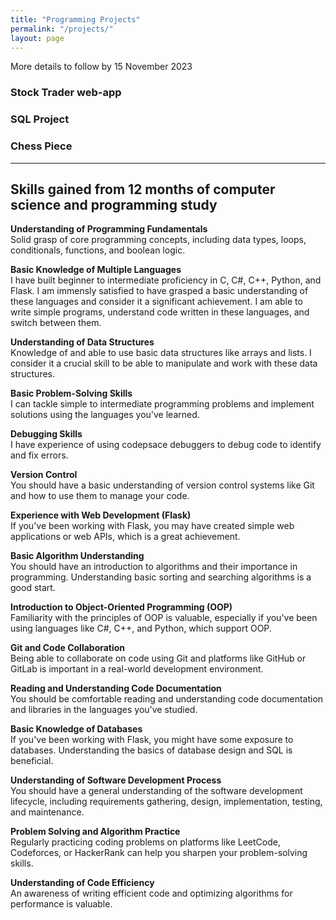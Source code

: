 ```yaml
---
title: "Programming Projects"
permalink: "/projects/"
layout: page
---
```


More details to follow by 15 November 2023

### Stock Trader web-app

  
### SQL Project
  
  
### Chess Piece 
---


## Skills gained from 12 months of computer science and programming study

**Understanding of Programming Fundamentals**   
Solid grasp of core programming concepts, including data types, loops, conditionals, functions, and boolean logic.    

    
**Basic Knowledge of Multiple Languages**    
I have built beginner to intermediate proficiency in C, C#, C++, Python, and Flask. I am immensly satisfied to have grasped a basic understanding of these languages and consider it a significant achievement. I am able to write simple programs, understand code written in these languages, and switch between them.   

  
**Understanding of Data Structures**    
Knowledge of and able to use basic data structures like arrays and lists. I consider it a crucial skill to be able to manipulate and work with these data structures.  


**Basic Problem-Solving Skills**    
I can tackle simple to intermediate programming problems and implement solutions using the languages you've learned.


**Debugging Skills**     
I have experience of using codepsace debuggers to debug code to identify and fix errors.


**Version Control**     
You should have a basic understanding of version control systems like Git and how to use them to manage your code.


**Experience with Web Development (Flask)**   
If you've been working with Flask, you may have created simple web applications or web APIs, which is a great achievement.


**Basic Algorithm Understanding**   
You should have an introduction to algorithms and their importance in programming. Understanding basic sorting and searching algorithms is a good start.


**Introduction to Object-Oriented Programming (OOP)**   
Familiarity with the principles of OOP is valuable, especially if you've been using languages like C#, C++, and Python, which support OOP.


**Git and Code Collaboration**   
Being able to collaborate on code using Git and platforms like GitHub or GitLab is important in a real-world development environment.


**Reading and Understanding Code Documentation**   
You should be comfortable reading and understanding code documentation and libraries in the languages you've studied.


**Basic Knowledge of Databases**   
If you've been working with Flask, you might have some exposure to databases. Understanding the basics of database design and SQL is beneficial.


**Understanding of Software Development Process**   
You should have a general understanding of the software development lifecycle, including requirements gathering, design, implementation, testing, and maintenance.


**Problem Solving and Algorithm Practice**   
Regularly practicing coding problems on platforms like LeetCode, Codeforces, or HackerRank can help you sharpen your problem-solving skills.


**Understanding of Code Efficiency**   
An awareness of writing efficient code and optimizing algorithms for performance is valuable.


